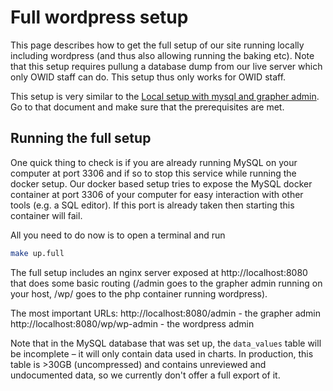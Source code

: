 # Full wordpress setup

This page describes how to get the full setup of our site running locally including wordpress (and thus also allowing running the baking etc). Note that this setup requires pullung a database dump from our live server which only OWID staff can do. This setup thus only works for OWID staff.

This setup is very similar to the [Local setup with mysql and grapher admin](docker-compose-mysql.md). Go to that document and make sure that the prerequisites are met.

## Running the full setup

One quick thing to check is if you are already running MySQL on your computer at port 3306 and if so to stop this service while running the docker setup. Our docker based setup tries to expose the MySQL docker container at port 3306 of your computer for easy interaction with other tools (e.g. a SQL editor). If this port is already taken then starting this container will fail.

All you need to do now is to open a terminal and run

```bash
make up.full
```

The full setup includes an nginx server exposed at http://localhost:8080 that does some basic routing (/admin goes to the grapher admin running on your host, /wp/ goes to the php container running wordpress).

The most important URLs:
http://localhost:8080/admin - the grapher admin
http://localhost:8080/wp/wp-admin - the wordpress admin

Note that in the MySQL database that was set up, the `data_values` table will be incomplete – it will only contain data used in charts. In production, this table is >30GB (uncompressed) and contains unreviewed and undocumented data, so we currently don't offer a full export of it.
